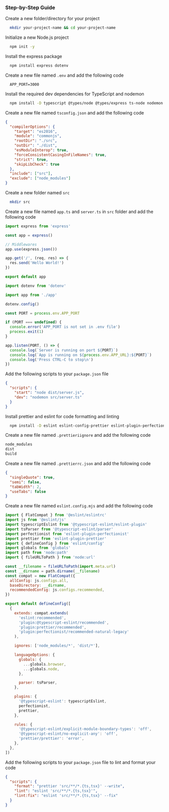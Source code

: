 <a name="readme-top" id="readme-top"></a>

### Step-by-Step Guide

Create a new folder/directory for your project

```sh
  mkdir your-project-name && cd your-project-name
```

Initialize a new Node.js project

```sh
  npm init -y
```

Install the express package

```sh
  npm install express dotenv
```

Create a new file named `.env` and add the following code

```env
  APP_PORT=3000
```

Install the required dev dependencies for TypeScript and nodemon

```sh
  npm install -D typescript @types/node @types/express ts-node nodemon
```

Create a new file named `tsconfig.json` and add the following code

```json
{
  "compilerOptions": {
    "target": "es2016",
    "module": "commonjs",
    "rootDir": "./src",
    "outDir": "./dist",
    "esModuleInterop": true,
    "forceConsistentCasingInFileNames": true,
    "strict": true,
    "skipLibCheck": true
  },
  "include": ["src"],
  "exclude": ["node_modules"]
}
```

Create a new folder named `src`

```sh
  mkdir src
```

Create a new file named `app.ts` and `server.ts` in `src` folder and add the following code

```ts
import express from 'express'

const app = express()

// Middlewares
app.use(express.json())

app.get('/', (req, res) => {
  res.send('Hello World!')
})

export default app
```

```ts
import dotenv from 'dotenv'

import app from './app'

dotenv.config()

const PORT = process.env.APP_PORT

if (PORT === undefined) {
  console.error('APP_PORT is not set in .env file')
  process.exit(1)
}

app.listen(PORT, () => {
  console.log(`Server is running on port ${PORT}`)
  console.log(`App is running on ${process.env.APP_URL}:${PORT}`)
  console.log('Press CTRL-C to stop\n')
})
```

Add the following scripts to your `package.json` file

```json
{
  "scripts": {
    "start": "node dist/server.js",
    "dev": "nodemon src/server.ts"
  }
}
```

Install prettier and eslint for code formatting and linting

```sh
  npm install -D eslint eslint-config-prettier eslint-plugin-perfectionist eslint-plugin-prettier globals prettier @eslint/eslintrc @eslint/js @typescript-eslint/eslint-plugin @typescript-eslint/parser
```

Create a new file named `.prettieriignore` and add the following code

```txt
node_modules
dist
build
```

Create a new file named `.prettierrc.json` and add the following code

```json
{
  "singleQuote": true,
  "semi": false,
  "tabWidth": 2,
  "useTabs": false
}
```

Create a new file named `eslint.config.mjs` and add the following code

```js
import { FlatCompat } from '@eslint/eslintrc'
import js from '@eslint/js'
import typescriptEslint from '@typescript-eslint/eslint-plugin'
import tsParser from '@typescript-eslint/parser'
import perfectionist from 'eslint-plugin-perfectionist'
import prettier from 'eslint-plugin-prettier'
import { defineConfig } from 'eslint/config'
import globals from 'globals'
import path from 'node:path'
import { fileURLToPath } from 'node:url'

const __filename = fileURLToPath(import.meta.url)
const __dirname = path.dirname(__filename)
const compat = new FlatCompat({
  allConfig: js.configs.all,
  baseDirectory: __dirname,
  recommendedConfig: js.configs.recommended,
})

export default defineConfig([
  {
    extends: compat.extends(
      'eslint:recommended',
      'plugin:@typescript-eslint/recommended',
      'plugin:prettier/recommended',
      'plugin:perfectionist/recommended-natural-legacy'
    ),

    ignores: ['node_modules/*', 'dist/*'],

    languageOptions: {
      globals: {
        ...globals.browser,
        ...globals.node,
      },

      parser: tsParser,
    },

    plugins: {
      '@typescript-eslint': typescriptEslint,
      perfectionist,
      prettier,
    },

    rules: {
      '@typescript-eslint/explicit-module-boundary-types': 'off',
      '@typescript-eslint/no-explicit-any': 'off',
      'prettier/prettier': 'error',
    },
  },
])
```

Add the following scripts to your `package.json` file to lint and format your code

```json
{
  "scripts": {
    "format": "prettier 'src/**/*.{ts,tsx}' --write",
    "lint": "eslint 'src/**/*.{ts,tsx}'",
    "lint:fix": "eslint 'src/**/*.{ts,tsx}' --fix"
  }
}
```
